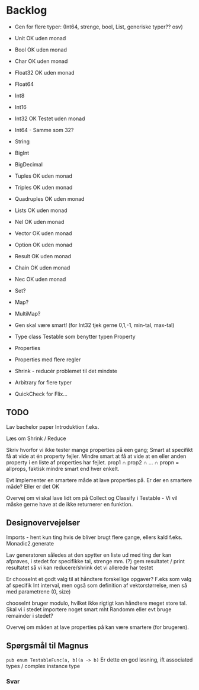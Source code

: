 # Backlog

* Gen for flere typer: (Int64, strenge, bool, List, generiske typer?? osv)
* Unit OK uden monad
* Bool OK uden monad
* Char OK uden monad
* Float32	OK uden monad
* Float64	
* Int8
* Int16
* Int32 OK Testet uden monad
* Int64 - Samme som 32?
* String 
* BigInt
* BigDecimal
* Tuples OK uden monad
* Triples OK uden monad
* Quadruples OK uden monad
* Lists OK uden monad
* Nel OK uden monad
* Vector OK uden monad
* Option OK uden monad
* Result OK uden monad
* Chain OK uden monad
* Nec OK uden monad
* Set?
* Map?
* MultiMap?

* Gen skal være smart! (for Int32 tjek gerne 0,1,-1, min-tal, max-tal)

* Type class Testable som benytter typen Property
* Properties
* Properties med flere regler 

* Shrink - reducér problemet til det mindste

* Arbitrary for flere typer

* QuickCheck for Flix...

## TODO

Lav bachelor paper
Introduktion f.eks.

Læs om Shrink / Reduce

Skriv hvorfor vi ikke tester mange properties på een gang; Smart at specifikt få at vide at én property fejler. Mindre smart at få at vide at en eller anden property i en liste af properties har fejlet. prop1 $\cap$ prop2 $\cap$ ... $\cap$ propn = allprops, faktisk mindre smart end hver enkelt. 

Evt Implementer en smartere måde at lave properties på. Er der en smartere måde? Eller er det OK

Overvej om vi skal lave lidt om på Collect og Classify i Testable - Vi vil måske gerne have at de ikke returnerer en funktion.

## Designovervejelser

Imports - hent kun ting hvis de bliver brugt flere gange, ellers kald f.eks. Monadic2.generate


Lav generatoren således at den spytter en liste ud med ting der kan afprøves, i stedet for specifikke tal, strenge mm. (?)
gem resultatet / print resultatet så vi kan reducere/shrink det vi allerede har testet

Er chooseInt et godt valg til at håndtere forskellige opgaver? F.eks som valg af specifik Int interval, men også som definition af vektorstørrelse, men så med parametrene (0, size)

chooseInt bruger modulo, hvilket ikke rigtigt kan håndtere meget store tal. Skal vi i stedet importere noget smart mht Randomm eller evt bruge remainder i stedet?

Overvej om måden at lave properties på kan være smartere (for brugeren).

## Spørgsmål til Magnus

`pub enum TestableFunc[a, b](a -> b)` Er dette en god løsning, ift associated types / complex instance type

### Svar
